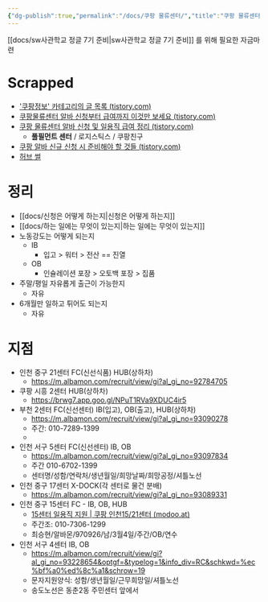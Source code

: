 ```yaml
---
{"dg-publish":true,"permalink":"/docs/쿠팡 물류센터/","title":"쿠팡 물류센터"}
---
```



[[docs/sw사관학교 정글 7기 준비\|sw사관학교 정글 7기 준비]] 를 위해 필요한 자금마련

# Scrapped

- ['쿠팡정보' 카테고리의 글 목록 (tistory.com)](https://doryongnyong.tistory.com/category/%EC%BF%A0%ED%8C%A1%EC%A0%95%EB%B3%B4)
- [쿠팡물류센터 알바 신청부터 급여까지 이것만 보세요 (tistory.com)](https://doryongnyong.tistory.com/entry/%EC%BF%A0%ED%8C%A1%EB%AC%BC%EB%A5%98%EC%84%BC%ED%84%B0-%EC%95%8C%EB%B0%94-%EC%8B%A0%EC%B2%AD-%EA%B8%89%EC%97%AC)
- [쿠팡 물류센터 알바 신청 및 일용직 급여 정리 (tistory.com)](https://doryongnyong.tistory.com/entry/%EC%BF%A0%ED%8C%A1-%EB%AC%BC%EB%A5%98%EC%84%BC%ED%84%B0-%EC%95%8C%EB%B0%94-%EC%8B%A0%EC%B2%AD-%EC%9D%BC%EC%9A%A9%EC%A7%81-%EA%B8%89%EC%97%AC)
	- **풀필먼트 센터** / 로지스틱스 / 쿠팡친구 
- [쿠팡 알바 신규 신청 시 준비해야 할 것들 (tistory.com)](https://doryongnyong.tistory.com/entry/%EC%BF%A0%ED%8C%A1-%EC%95%8C%EB%B0%94-%EC%8B%A0%EA%B7%9C-%EC%8B%A0%EC%B2%AD-%EC%A4%80%EB%B9%84%EB%AC%BC)
- [허브 썰](https://gall.dcinside.com/board/view/?id=dcbest&no=24361)

# 정리

- [[docs/신청은 어떻게 하는지\|신청은 어떻게 하는지]]
- [[docs/하는 일에는 무엇이 있는지\|하는 일에는 무엇이 있는지]]
- 노동강도는 어떻게 되는지
	- IB
		- 입고 > 워터 > 전산 == 진열
	- OB
		- 인슐레이션 포장 > 오토백 포장 > 집품
- 주말/평일 자유롭게 출근이 가능한지
	- 자유
- 6개월만 일하고 튀어도 되는지
	- 자유

# 지점

- 인천 중구 21센터 FC(신선식품) HUB(상하차)
	- https://m.albamon.com/recruit/view/gi?al_gi_no=92784705
- 쿠팡 시흥 2센터 HUB(상하차)
	- https://brwg7.app.goo.gl/NPuT1RVa9XDUC4ir5
- 부천 2센터 FC(신선센터) IB(입고), OB(출고), HUB(상하차)
	- https://m.albamon.com/recruit/view/gi?al_gi_no=93090278
	- 주간: 010-7289-1399
	- 
- 인천 서구 5센터 FC(신선센터) IB, OB
	- https://m.albamon.com/recruit/view/gi?al_gi_no=93097834
	- 주간 010-6702-1399
	- 센터명/성함/연락처/생년월일/희망날짜/희망공정/셔틀노선
- 인천 중구 17센터 X-DOCK(각 센터로 물건 분배)
	- https://m.albamon.com/recruit/view/gi?al_gi_no=93089331
- 인천  중구 15센터 FC - IB, OB, HUB
	- [15센터 일용직 지원 | 쿠팡 인천15/21센터 (modoo.at)](https://inc15.modoo.at/?link=98byte2x)
	- 주간조: 010-7306-1299
	- 최승현/알바몬/970926/남/3월4일/주간/OB/연수
- 인천 서구 4센터 IB, OB
	- https://m.albamon.com/recruit/view/gi?al_gi_no=93228654&optgf=&typelog=1&info_div=RC&schkwd=%ec%bf%a0%ed%8c%a1&schrow=19
	- 문자지원양식: 성함/생년월일/근무희망일/셔틀노선
	- 송도노선은 동춘2동 주민센터 앞에서
